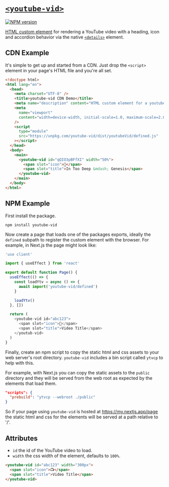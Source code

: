 # [`<youtube-vid>`](https://www.npmjs.com/package/youtube-vid)

[![NPM version](https://img.shields.io/npm/v/youtube-vid.svg)](https://www.npmjs.com/package/youtube-vid)

[HTML custom element](https://developer.mozilla.org/en-US/docs/Web/API/Web_components/Using_custom_elements) for rendering a YouTube video with a heading, icon and accordion behavior via the native [`<details>`](https://developer.mozilla.org/en-US/docs/Web/HTML/Element/details) element.

## CDN Example

It's simple to get up and started from a CDN. Just drop the `<script>` element in your page's HTML file and you're all set.

```html
<!doctype html>
<html lang="en">
  <head>
    <meta charset="UTF-8" />
    <title>youtube-vid CDN Demo</title>
    <meta name="description" content="HTML custom element for a youtube video." />
    <meta
      name="viewport"
      content="width=device-width, initial-scale=1.0, maximum-scale=2.0"
    />
    <script
      type="module"
      src="https://unpkg.com/youtube-vid/dist/youtubeVid/defined.js"
    ></script>
  </head>
  <body>
    <main>
      <youtube-vid id="qQIO3pBFfXI" width="50%">
        <span slot="icon">🎹</span>
        <span slot="title">In Too Deep &mdash; Genesis</span>
      </youtube-vid>
    </main>
  </body>
</html>
```

## NPM Example

First install the package.

```
npm install youtube-vid
```

Now create a page that loads one of the packages exports, ideally the `defined` subpath to register the custom element with the browser. For example, in Next.js the page might look like:

```js
'use client'

import { useEffect } from 'react'

export default function Page() {
  useEffect(() => {
    const loadYtv = async () => {
      await import('youtube-vid/defined')
    }

    loadYtv()
  }, [])

  return (
    <youtube-vid id="abc123">
      <span slot="icon">🎵</span>
      <span slot="title">Video Title</span>
    </youtub-vid>
  )
}
```

Finally, create an npm script to copy the static html and css assets to your web server's root directory. `youtube-vid` includes a bin script called `ytvcp` to help with this.

For example, with Next.js you can copy the static assets to the `public` directory and they will be served from the web root as expected by the elements that load them.

```json
"scripts": {
  "prebuild": "ytvcp --webroot ./public"
}
```

So if your page using `youtube-vid` is hosted at https://my.nextjs.app/page the static html and css for the elements will be served at a path relative to '/'.

## Attributes

- `id` the id of the YouTube video to load.
- `width` the css width of the element, defaults to `100%`.

```html
<youtube-vid id="abc123" width="300px">
  <span slot="icon">📺</span>
  <span slot="title">Video Title</span>
</youtube-vid>
```
